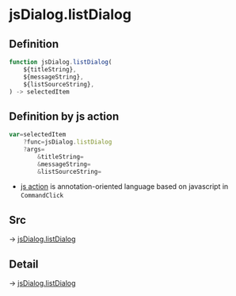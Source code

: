 # jsDialog.listDialog

## Definition

```js.js
function jsDialog.listDialog(
	${titleString},
	${messageString},
	${listSourceString},
) -> selectedItem
```


## Definition by js action

```js.js
var=selectedItem
	?func=jsDialog.listDialog
	?args=
		&titleString=
		&messageString=
		&listSourceString=
```

- [js action](#) is annotation-oriented language based on javascript in `CommandClick`

## Src

-> [jsDialog.listDialog](https://github.com/puutaro/CommandClick/blob/master/app/src/main/java/com/puutaro/commandclick/fragment_lib/terminal_fragment/js_interface/dialog/JsDialog.kt#L96)

## Detail

-> [jsDialog.listDialog](https://github.com/puutaro/CommandClick/blob/master/md/developer/js_interface/details/dialog/JsDialog/listDialog.md)
